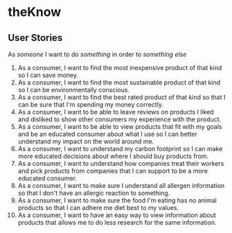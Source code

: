 # theKnow

## User Stories

As _someone_ I want to do _something_ in order to _something else_

1. As a consumer, I want to find the most inexpensive product of that kind so I can save money.
2. As a consumer, I want to find the most sustainable product of that kind so I can be environmentally conscious.
3. As a consumer, I want to find the best rated product of that kind so that I can be sure that I'm spending my money correctly.
4. As a consumer, I want to be able to leave reviews on products I liked and disliked to show other consumers my experience with the product.
5. As a consumer, I want to be able to view products that fit with my goals and be an educated consumer about what I use so I can better understand my impact on the world around me.
6. As a consumer, I want to understand my carbon footprint so I can make more educated decisions about where I should buy products from.
7. As a consumer, I want to understand how companies treat their workers and pick products from companies that I can support to be a more educated consumer. 
8. As a consumer, I want to make sure I understand all allergen information so that I don't have an allergic reaction to something.
9. As a consumer, I want to make sure the food I'm eating has no animal products so that I can adhere me diet best to my values. 
10. As a consumer, I want to have an easy way to view information about products that allows me to do less research for the same information.
